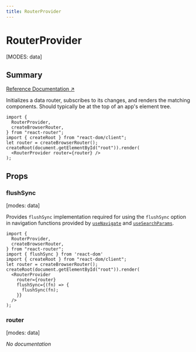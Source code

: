 ```yaml
---
title: RouterProvider
---
```


# RouterProvider

[MODES: data]

## Summary

[Reference Documentation ↗](https://api.reactrouter.com/v7/functions/react_router.RouterProvider.html)

Initializes a data router, subscribes to its changes, and renders the
matching components. Should typically be at the top of an app's element tree.

```tsx
import {
  RouterProvider,
  createBrowserRouter,
} from "react-router";
import { createRoot } from "react-dom/client";
let router = createBrowserRouter();
createRoot(document.getElementById("root")).render(
  <RouterProvider router={router} />
);
```

## Props

### flushSync

[modes: data]

Provides `flushSync` implementation required for using the `flushSync` option in navigation functions provided by [`useNavigate`](/api/hooks/useNavigate#signature) and [`useSearchParams`](/api/hooks/useSearchParams#setsearchparams-function).

```tsx
import {
  RouterProvider,
  createBrowserRouter,
} from "react-router";
import { flushSync } from 'react-dom'
import { createRoot } from "react-dom/client";
let router = createBrowserRouter();
createRoot(document.getElementById("root")).render(
  <RouterProvider
    router={router}
    flushSync={(fn) => {
      flushSync(fn);
    }}
  />
);
```

### router

[modes: data]

_No documentation_
